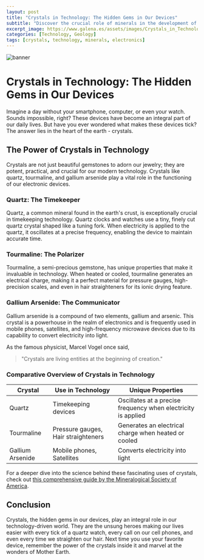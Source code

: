 ```yaml
---
layout: post
title: "Crystals in Technology: The Hidden Gems in Our Devices"
subtitle: "Discover the crucial role of minerals in the development of modern technology."
excerpt_image: https://www.galena.es/assets/images/Crystals_in_Technology.png
categories: [Technology, Geology]
tags: [crystals, technology, minerals, electronics]
---
```


![banner](https://www.galena.es/assets/images/Crystals_in_Technology.png "A close-up image of various crystals, including quartz and tourmaline, displayed alongside modern electronic devices, illustrating the essential role of minerals in technology development.")

# Crystals in Technology: The Hidden Gems in Our Devices

Imagine a day without your smartphone, computer, or even your watch. Sounds impossible, right? These devices have become an integral part of our daily lives. But have you ever wondered what makes these devices tick? The answer lies in the heart of the earth - crystals.

## The Power of Crystals in Technology

Crystals are not just beautiful gemstones to adorn our jewelry; they are potent, practical, and crucial for our modern technology. Crystals like quartz, tourmaline, and gallium arsenide play a vital role in the functioning of our electronic devices.

### Quartz: The Timekeeper

Quartz, a common mineral found in the earth's crust, is exceptionally crucial in timekeeping technology. Quartz clocks and watches use a tiny, finely cut quartz crystal shaped like a tuning fork. When electricity is applied to the quartz, it oscillates at a precise frequency, enabling the device to maintain accurate time.

### Tourmaline: The Polarizer

Tourmaline, a semi-precious gemstone, has unique properties that make it invaluable in technology. When heated or cooled, tourmaline generates an electrical charge, making it a perfect material for pressure gauges, high-precision scales, and even in hair straighteners for its ionic drying feature.

### Gallium Arsenide: The Communicator

Gallium arsenide is a compound of two elements, gallium and arsenic. This crystal is a powerhouse in the realm of electronics and is frequently used in mobile phones, satellites, and high-frequency microwave devices due to its capability to convert electricity into light.

As the famous physicist, Marcel Vogel once said,

> "Crystals are living entities at the beginning of creation."

### Comparative Overview of Crystals in Technology

| Crystal | Use in Technology | Unique Properties |
|---|---|---|
| Quartz | Timekeeping devices | Oscillates at a precise frequency when electricity is applied |
| Tourmaline | Pressure gauges, Hair straighteners | Generates an electrical charge when heated or cooled |
| Gallium Arsenide | Mobile phones, Satellites | Converts electricity into light |

For a deeper dive into the science behind these fascinating uses of crystals, check out [this comprehensive guide by the Mineralogical Society of America](https://www.minsocam.org/).

## Conclusion

Crystals, the hidden gems in our devices, play an integral role in our technology-driven world. They are the unsung heroes making our lives easier with every tick of a quartz watch, every call on our cell phones, and even every time we straighten our hair. Next time you use your favorite device, remember the power of the crystals inside it and marvel at the wonders of Mother Earth.